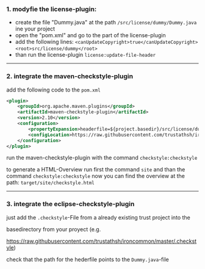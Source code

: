 ### 1. modyfie the license-plugin:

* create the file "Dummy.java" at the path `/src/license/dummy/Dummy.java` ine your project
* open the "pom.xml" and go to the part of the license-plugin
* add the following lines:
`<canUpdateCopyright>true</canUpdateCopyright>`
`<root>src/license/dummy</root>`
* than run the license-plugin
   `license:update-file-header`

----------------------------------------------------------

### 2. integrate the maven-checkstyle-plugin

add the following code to the `pom.xml`
```XML
<plugin>
    <groupId>org.apache.maven.plugins</groupId>
    <artifactId>maven-checkstyle-plugin</artifactId>
    <version>2.10</version>
    <configuration>
        <propertyExpansion>headerfile=${project.basedir}/src/license/dummy/Dummy.java</propertyExpansion>
        <configLocation>https://raw.githubusercontent.com/trustathsh/ironcommon/master/src/main/documents/trustAtHsHCheckstylePolicy.xml</configLocation>
    </configuration>
</plugin>
```

run the maven-checkstyle-plugin with the command 
`checkstyle:checkstyle`

to generate a HTML-Overview run first the command 
`site`
and than the command 
`checkstyle:checkstyle`
now you can find the overview at the path: `target/site/checkstyle.html`

----------------------------------------------------------

### 3. integrate the eclipse-checkstyle-plugin

just add the `.checkstyle`-File from a already existing trust project into the 

basedirectory from your proyect (e.g. 

https://raw.githubusercontent.com/trustathsh/ironcommon/master/.checkstyle)

check that the path for the hederfile points to the `Dummy.java`-file
